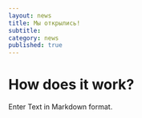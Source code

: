 ```yaml
---
layout: news
title: Мы открылись!
subtitle:
category: news
published: true
---
```


# How does it work?

Enter Text in Markdown format.